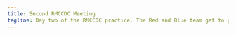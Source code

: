 ```yaml
---
title: Second RMCCDC Meeting
tagline: Day two of the RMCCDC practice. The Red and Blue team get to put what they learned into action. 
---
```

